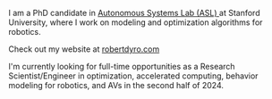 I am a PhD candidate in <a href="https://stanfordasl.github.io/">Autonomous
Systems Lab (ASL) </a> at Stanford University, where I work on modeling and
optimization algorithms for robotics.

Check out my website at <a href="https://robertdyro.com/">robertdyro.com</a>

I'm currently looking for full-time opportunities as a Research Scientist/Engineer in
optimization, accelerated computing, behavior modeling for robotics, and AVs in the 
second half of 2024.


<!--
**rdyro/rdyro** is a ✨ _special_ ✨ repository because its `README.md` (this file) appears on your GitHub profile.

Here are some ideas to get you started:

- 🔭 I’m currently working on ...
- 🌱 I’m currently learning ...
- 👯 I’m looking to collaborate on ...
- 🤔 I’m looking for help with ...
- 💬 Ask me about ...
- 📫 How to reach me: ...
- 😄 Pronouns: ...
- ⚡ Fun fact: ...
-->
